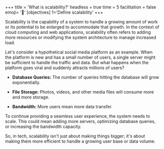 +++
title = 'What is scalability?'
headless = true
time = 5
facilitation = false
emoji= '🧩'
[objectives]
    1='Define scalability'
+++

Scalability is the capability of a system to handle a growing amount of work or its potential to be enlarged to accommodate that growth. In the context of cloud computing and web applications, scalability often refers to adding more resources or modifying the system architecture to manage increased load.

Let's consider a hypothetical social media platform as an example. When the platform is new and has a small number of users, a single server might be sufficient to handle the traffic and data. But what happens when the platform goes viral and suddenly attracts millions of users?

- **Database Queries:** The number of queries hitting the database will grow exponentially.

- **File Storage:** Photos, videos, and other media files will consume more and more storage.

- **Bandwidth:** More users mean more data transfer.

To continue providing a seamless user experience, the system needs to scale. This could mean adding more servers, optimizing database queries, or increasing the bandwidth capacity.

So, in tech, scalability isn't just about making things bigger; it's about making them more efficient to handle a growing user base or data volume.
